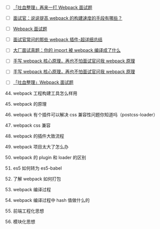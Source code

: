 - [ ] [「吐血整理」再来一打 Webpack 面试题](https://mp.weixin.qq.com/s/Os0tlHS9ENS3XfQ1yo7u6g)

- [ ] [面试官：说说提高 webpack 的构建速度的手段有哪些？](https://mp.weixin.qq.com/s/YZy1yRDNgrv_09GhL6VS8w)

- [ ] [Webpack 面试题](https://mp.weixin.qq.com/s/DHco-QKA4ppnVxbUiGBfRA)

- [ ] [面试官常问的那些 webpack 插件-超详细总结](https://mp.weixin.qq.com/s/lYyx4YB6oSiL09cAbKjeSw)

- [ ] [大厂面试真题：你的 import 被 webpack 编译成了什么](https://mp.weixin.qq.com/s/Hf3SFMrAEZyL-KsJhuxuDw)

- [ ] [手写 webpack 核心原理，再也不怕面试官问我 webpack 原理](https://mp.weixin.qq.com/s/oOgeU-wgWvvaBsm0UbNiyA)

- [ ] [手写 webpack 核心原理，再也不怕面试官问我 webpack 原理](https://mp.weixin.qq.com/s/1xpEhYtvDH7vS7s8XrJerg)

- [ ] [「吐血整理」Webpack 面试题](https://mp.weixin.qq.com/s/qr20TZifSwTI9j7ut1aR8w)

44. webpack 工程构建工具怎么样用

45. webpack 的原理

46. webpack 有个插件可以解决 css 兼容性问题你知道吗（postcss-loader）
47. webpack css 兼容

48. webpack 的插件大致流程

49. webpack 项目太大了怎么办

50. webpack 的 plugin 和 loader 的区别

51. es5 如何转为 es5-babel

52. 了解 webpack 如何打包

53. webpack 编译过程
54. webpack 编译过程中 hash 值做什么的

55. 前端工程化思想
56. 模块化思想
